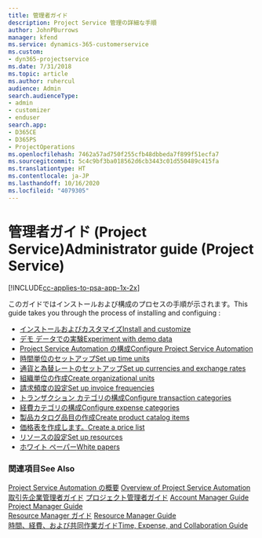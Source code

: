 ```yaml
---
title: 管理者ガイド
description: Project Service 管理の詳細な手順
author: JohnPBurrows
manager: kfend
ms.service: dynamics-365-customerservice
ms.custom:
- dyn365-projectservice
ms.date: 7/31/2018
ms.topic: article
ms.author: ruhercul
audience: Admin
search.audienceType:
- admin
- customizer
- enduser
search.app:
- D365CE
- D365PS
- ProjectOperations
ms.openlocfilehash: 7462a57ad750f255cfb48dbbeda7f899f51ecfa7
ms.sourcegitcommit: 5c4c9bf3ba018562d6cb3443c01d550489c415fa
ms.translationtype: HT
ms.contentlocale: ja-JP
ms.lasthandoff: 10/16/2020
ms.locfileid: "4079305"
---
```

# <a name="administrator-guide-project-service"></a><span data-ttu-id="dcc93-103">管理者ガイド (Project Service)</span><span class="sxs-lookup"><span data-stu-id="dcc93-103">Administrator guide (Project Service)</span></span>

[!INCLUDE[cc-applies-to-psa-app-1x-2x](../includes/cc-applies-to-psa-app-1x-2x.md)]

<span data-ttu-id="dcc93-104">このガイドではインストールおよび構成のプロセスの手順が示されます。</span><span class="sxs-lookup"><span data-stu-id="dcc93-104">This guide takes you through the process of installing and configuing :</span></span>  
  
- [<span data-ttu-id="dcc93-105">インストールおよびカスタマイズ</span><span class="sxs-lookup"><span data-stu-id="dcc93-105">Install and customize</span></span>](install-customize.md)
- [<span data-ttu-id="dcc93-106">デモ データでの実験</span><span class="sxs-lookup"><span data-stu-id="dcc93-106">Experiment with demo data</span></span>](use-demo-data.md)
- [<span data-ttu-id="dcc93-107">Project Service Automation の構成</span><span class="sxs-lookup"><span data-stu-id="dcc93-107">Configure Project Service Automation</span></span>](configure.md)
- [<span data-ttu-id="dcc93-108">時間単位のセットアップ</span><span class="sxs-lookup"><span data-stu-id="dcc93-108">Set up time units</span></span>](set-up-time-units.md)
- [<span data-ttu-id="dcc93-109">通貨と為替レートのセットアップ</span><span class="sxs-lookup"><span data-stu-id="dcc93-109">Set up currencies and exchange rates</span></span>](set-up-currencies-exchange-rates.md)
- [<span data-ttu-id="dcc93-110">組織単位の作成</span><span class="sxs-lookup"><span data-stu-id="dcc93-110">Create organizational units</span></span>](create-organizational-units.md)
- [<span data-ttu-id="dcc93-111">請求頻度の設定</span><span class="sxs-lookup"><span data-stu-id="dcc93-111">Set up invoice frequencies</span></span>](set-up-invoice-frequencies.md)
- [<span data-ttu-id="dcc93-112">トランザクション カテゴリの構成</span><span class="sxs-lookup"><span data-stu-id="dcc93-112">Configure transaction categories</span></span>](configure-transaction-categories.md)
- [<span data-ttu-id="dcc93-113">経費カテゴリの構成</span><span class="sxs-lookup"><span data-stu-id="dcc93-113">Configure expense categories</span></span>](configure-expense-categories.md)
- [<span data-ttu-id="dcc93-114">製品カタログ品目の作成</span><span class="sxs-lookup"><span data-stu-id="dcc93-114">Create product catalog items</span></span>](create-product-catalog-items.md)
- [<span data-ttu-id="dcc93-115">価格表を作成します。</span><span class="sxs-lookup"><span data-stu-id="dcc93-115">Create a price list</span></span>](create-price-list.md)
- [<span data-ttu-id="dcc93-116">リソースの設定</span><span class="sxs-lookup"><span data-stu-id="dcc93-116">Set up resources</span></span>](set-up-resources.md)
- [<span data-ttu-id="dcc93-117">ホワイト ペーパー</span><span class="sxs-lookup"><span data-stu-id="dcc93-117">White papers</span></span>](white-papers.md)
  
### <a name="see-also"></a><span data-ttu-id="dcc93-118">関連項目</span><span class="sxs-lookup"><span data-stu-id="dcc93-118">See Also</span></span>  
 <span data-ttu-id="dcc93-119">[Project Service Automation の概要](../psa/overview.md)  </span><span class="sxs-lookup"><span data-stu-id="dcc93-119">[Overview of Project Service Automation](../psa/overview.md)  </span></span>  
 <span data-ttu-id="dcc93-120">[取引先企業管理者ガイド](../psa/account-manager-guide.md) [プロジェクト管理者ガイド](../psa/project-manager-guide.md) </span><span class="sxs-lookup"><span data-stu-id="dcc93-120">[Account Manager Guide](../psa/account-manager-guide.md) [Project Manager Guide](../psa/project-manager-guide.md) </span></span>  
 <span data-ttu-id="dcc93-121">[Resource Manager ガイド](../psa/resource-manager-guide.md) </span><span class="sxs-lookup"><span data-stu-id="dcc93-121">[Resource Manager Guide](../psa/resource-manager-guide.md) </span></span>  
 [<span data-ttu-id="dcc93-122">時間、経費、および共同作業ガイド</span><span class="sxs-lookup"><span data-stu-id="dcc93-122">Time, Expense, and Collaboration Guide</span></span>](../psa/time-expense-collaboration-guide.md)
